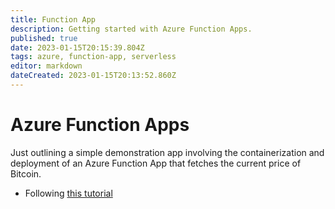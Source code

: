 ```yaml
---
title: Function App
description: Getting started with Azure Function Apps. 
published: true
date: 2023-01-15T20:15:39.804Z
tags: azure, function-app, serverless
editor: markdown
dateCreated: 2023-01-15T20:13:52.860Z
---
```


# Azure Function Apps

Just outlining a simple demonstration app involving the containerization and deployment of an Azure Function App that fetches the current price of Bitcoin. 

- Following [this tutorial](https://learn.microsoft.com/en-us/azure/azure-functions/functions-create-function-linux-custom-image?tabs=in-process%2Cbash%2Cazure-cli&pivots=programming-language-csharp)